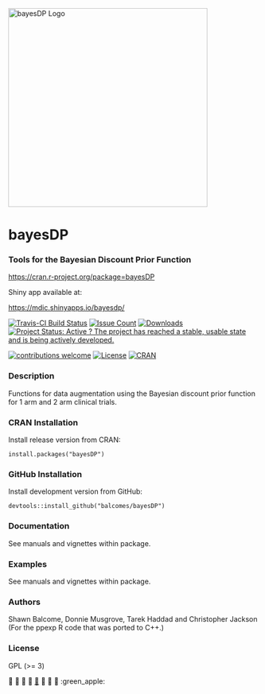 <img src=https://raw.githubusercontent.com/balcomes/bayesDP/master/bayesDP-logo.png alt="bayesDP Logo" width="400" height="400">

# bayesDP

### Tools for the Bayesian Discount Prior Function

<https://cran.r-project.org/package=bayesDP>

Shiny app available at:

<https://mdic.shinyapps.io/bayesdp/>

[![Travis-CI Build
Status](https://travis-ci.org/balcomes/bayesDP.svg?branch=master)](https://travis-ci.org/balcomes/bayesDP)
[![Issue
Count](https://codeclimate.com/github/balcomes/bayesDP/badges/issue_count.svg)](https://codeclimate.com/github/balcomes/bayesDP)
[![Downloads](http://cranlogs.r-pkg.org/badges/bayesDP?color=brightgreen)](http://www.r-pkg.org/pkg/bayesDP)
[![Project Status: Active ? The project has reached a stable, usable
state and is being actively
developed.](http://www.repostatus.org/badges/latest/active.svg)](http://www.repostatus.org/#active)

[![contributions
welcome](https://img.shields.io/badge/contributions-welcome-brightgreen.svg?style=flat)](https://github.com/balcomes/bayesDP/issues)
[![License](https://img.shields.io/badge/license-GPL%20%28%3E=%203%29-brightgreen.svg?style=flat)](http://www.gnu.org/licenses/gpl-3.0.html)
[![CRAN](http://www.r-pkg.org/badges/version/bayesDP)](https://cran.r-project.org/package=bayesDP)

### Description

Functions for data augmentation using the Bayesian discount prior
function for 1 arm and 2 arm clinical trials.

### CRAN Installation

Install release version from CRAN:

    install.packages("bayesDP")

### GitHub Installation

Install development version from GitHub:

    devtools::install_github("balcomes/bayesDP")

### Documentation

See manuals and vignettes within package.

### Examples

See manuals and vignettes within package.

### Authors

Shawn Balcome, Donnie Musgrove, Tarek Haddad and Christopher Jackson
(For the ppexp R code that was ported to C++.)

### License

GPL (&gt;= 3)

:apple: :tangerine: :lemon: :cherries:
[:watermelon:](http://codeology.braintreepayments.com/balcomes/bayesdp#)
:strawberry: :peach: :pear: :green\_apple:
